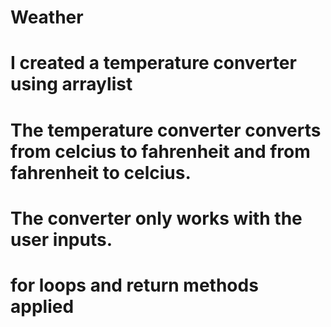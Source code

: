 # Weather
# I created a temperature converter using arraylist
# The temperature converter converts from celcius to fahrenheit and from fahrenheit to celcius.
# The converter only works with the user inputs.
# for loops and return methods applied
